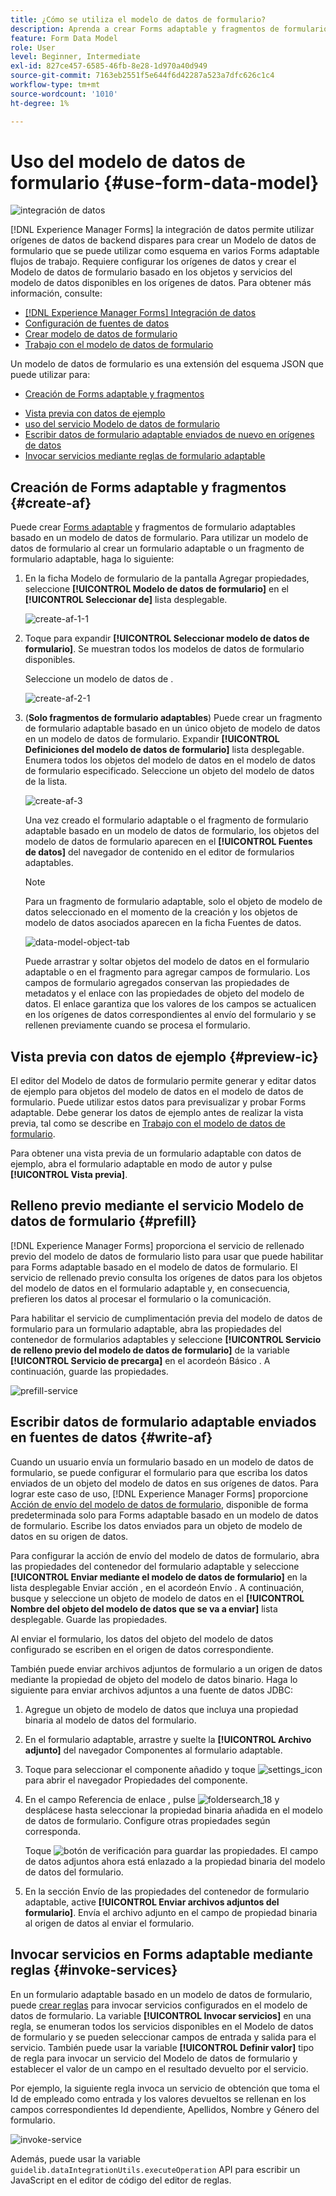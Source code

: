```yaml
---
title: ¿Cómo se utiliza el modelo de datos de formulario?
description: Aprenda a crear Forms adaptable y fragmentos de formulario adaptables basados en un modelo de datos de formulario. Profundizar al generar y editar datos de ejemplo para objetos del modelo de datos del formulario. Puede utilizar estos datos para obtener una vista previa y probar Forms adaptable.
feature: Form Data Model
role: User
level: Beginner, Intermediate
exl-id: 827ce457-6585-46fb-8e28-1d970a40d949
source-git-commit: 7163eb2551f5e644f6d42287a523a7dfc626c1c4
workflow-type: tm+mt
source-wordcount: '1010'
ht-degree: 1%

---
```


# Uso del modelo de datos de formulario {#use-form-data-model}

![integración de datos](do-not-localize/data-integeration.png)

[!DNL Experience Manager Forms] la integración de datos permite utilizar orígenes de datos de backend dispares para crear un Modelo de datos de formulario que se puede utilizar como esquema en varios Forms adaptable <!--and interactive communications--> flujos de trabajo. Requiere configurar los orígenes de datos y crear el Modelo de datos de formulario basado en los objetos y servicios del modelo de datos disponibles en los orígenes de datos. Para obtener más información, consulte:

* [[!DNL Experience Manager Forms] Integración de datos](data-integration.md)
* [Configuración de fuentes de datos](configure-data-sources.md)
* [Crear modelo de datos de formulario](create-form-data-models.md)
* [Trabajo con el modelo de datos de formulario](work-with-form-data-model.md)

Un modelo de datos de formulario es una extensión del esquema JSON que puede utilizar para:

* [Creación de Forms adaptable y fragmentos](#create-af)

<!--* [Create interactive communications and building blocks like text, list, and condition fragments](#create-ic)-->
* [Vista previa con datos de ejemplo](#preview-ic)
* [uso del servicio Modelo de datos de formulario](#prefill)
* [Escribir datos de formulario adaptable enviados de nuevo en orígenes de datos](#write-af)
* [Invocar servicios mediante reglas de formulario adaptable](#invoke-services)

## Creación de Forms adaptable y fragmentos {#create-af}

Puede crear [Forms adaptable](creating-adaptive-form.md) y fragmentos de formulario adaptables <!-- [Adaptive Form Fragments](adaptive-form-fragments.md) --> basado en un modelo de datos de formulario. Para utilizar un modelo de datos de formulario al crear un formulario adaptable o un fragmento de formulario adaptable, haga lo siguiente:

1. En la ficha Modelo de formulario de la pantalla Agregar propiedades, seleccione **[!UICONTROL Modelo de datos de formulario]** en el **[!UICONTROL Seleccionar de]** lista desplegable.

   ![create-af-1-1](assets/create-af-1-1.png)

1. Toque para expandir **[!UICONTROL Seleccionar modelo de datos de formulario]**. Se muestran todos los modelos de datos de formulario disponibles.

   Seleccione un modelo de datos de .

   ![create-af-2-1](assets/create-af-2-1.png)

1. (**Solo fragmentos de formulario adaptables**) Puede crear un fragmento de formulario adaptable basado en un único objeto de modelo de datos en un modelo de datos de formulario. Expandir **[!UICONTROL Definiciones del modelo de datos de formulario]** lista desplegable. Enumera todos los objetos del modelo de datos en el modelo de datos de formulario especificado. Seleccione un objeto del modelo de datos de la lista.

   ![create-af-3](assets/create-af-3.png)

   Una vez creado el formulario adaptable o el fragmento de formulario adaptable basado en un modelo de datos de formulario, los objetos del modelo de datos de formulario aparecen en el **[!UICONTROL Fuentes de datos]** del navegador de contenido en el editor de formularios adaptables.

   >[!NOTE]
   >
   >Para un fragmento de formulario adaptable, solo el objeto de modelo de datos seleccionado en el momento de la creación y los objetos de modelo de datos asociados aparecen en la ficha Fuentes de datos.

   ![data-model-object-tab](assets/data-model-objects-tab.png)

   Puede arrastrar y soltar objetos del modelo de datos en el formulario adaptable o en el fragmento para agregar campos de formulario. Los campos de formulario agregados conservan las propiedades de metadatos y el enlace con las propiedades de objeto del modelo de datos. El enlace garantiza que los valores de los campos se actualicen en los orígenes de datos correspondientes al envío del formulario y se rellenen previamente cuando se procesa el formulario.

<!-- ## Create interactive communications {#create-ic}

You can create an interactive communication based on a Form Data Model that you can use to prefill interactive communication with data from configured data sources. In addition, the building blocks of an interactive communication, such as text, list, and condition document fragments can be based on a form data model.

You can choose a Form Data Model when creating an interactive communication or a document fragment. The following image shows the General tab of the Create Interactive Communication dialog.

![create-ic](assets/create-ic.png)

General tab of Create Interactive Communication dialog

For more information, see:

[Create an interactive communication](create-interactive-communication.md)

[Text in Interactive Communications](texts-interactive-communications.md)

[Conditions in Interactive Communications](conditions-interactive-communications.md)

[List fragments](lists.md) -->

## Vista previa con datos de ejemplo {#preview-ic}

El editor del Modelo de datos de formulario permite generar y editar datos de ejemplo para objetos del modelo de datos en el modelo de datos de formulario. Puede utilizar estos datos para previsualizar y probar <!--interactive communications and--> Forms adaptable. Debe generar los datos de ejemplo antes de realizar la vista previa, tal como se describe en [Trabajo con el modelo de datos de formulario](work-with-form-data-model.md#sample).

<!--To preview an interactive communication with sample Form Data Model data:

1. On [!DNL  Experience Manager] author instance, navigate to **[!UICONTROL Forms > Forms & Documents]**.
1. Select an interactive communication and tap **[!UICONTROL Preview]** in the toolbar to select **[!UICONTROL Web Channel]**, **[!UICONTROL Print Channel]**, or **[!UICONTROL Both Channels]** to preview the interactive communication.
1. In the Preview [*channel*] dialog, ensure that **[!UICONTROL Test Data of Form Data Model]** is selected and tap **[!UICONTROL Preview]**.

The interactive communication opens with prefilled sample data.

![web-preview](assets/web-preview.png)-->

Para obtener una vista previa de un formulario adaptable con datos de ejemplo, abra el formulario adaptable en modo de autor y pulse **[!UICONTROL Vista previa]**.

## Relleno previo mediante el servicio Modelo de datos de formulario {#prefill}

[!DNL Experience Manager Forms] proporciona el servicio de rellenado previo del modelo de datos de formulario listo para usar que puede habilitar para Forms adaptable <!--and interactive communications--> basado en el modelo de datos de formulario. El servicio de rellenado previo consulta los orígenes de datos para los objetos del modelo de datos en el formulario adaptable <!--and interactive communication--> y, en consecuencia, prefieren los datos al procesar el formulario o la comunicación.

Para habilitar el servicio de cumplimentación previa del modelo de datos de formulario para un formulario adaptable, abra las propiedades del contenedor de formularios adaptables y seleccione **[!UICONTROL Servicio de relleno previo del modelo de datos de formulario]** de la variable **[!UICONTROL Servicio de precarga]** en el acordeón Básico . A continuación, guarde las propiedades.

![prefill-service](assets/prefill-service.png)

<!--To configure Form Data Model prefill service in an interactive communication, you can select Form Data Model Prefill Service in the Prefill Service drop-down while creating it or later by modifying the properties.

![edit-ic-props](assets/edit-ic-props.png)

Edit Properties dialog for an interactive communication-->

## Escribir datos de formulario adaptable enviados en fuentes de datos {#write-af}

Cuando un usuario envía un formulario basado en un modelo de datos de formulario, se puede configurar el formulario para que escriba los datos enviados de un objeto del modelo de datos en sus orígenes de datos. Para lograr este caso de uso, [!DNL Experience Manager Forms] proporcione [Acción de envío del modelo de datos de formulario](configuring-submit-actions.md), disponible de forma predeterminada solo para Forms adaptable basado en un modelo de datos de formulario. Escribe los datos enviados para un objeto de modelo de datos en su origen de datos.

Para configurar la acción de envío del modelo de datos de formulario, abra las propiedades del contenedor del formulario adaptable y seleccione **[!UICONTROL Enviar mediante el modelo de datos de formulario]** en la lista desplegable Enviar acción , en el acordeón Envío . A continuación, busque y seleccione un objeto de modelo de datos en el **[!UICONTROL Nombre del objeto del modelo de datos que se va a enviar]** lista desplegable. Guarde las propiedades.

Al enviar el formulario, los datos del objeto del modelo de datos configurado se escriben en el origen de datos correspondiente.

<!--![data-submission](assets/data-submission.png)-->

También puede enviar archivos adjuntos de formulario a un origen de datos mediante la propiedad de objeto del modelo de datos binario. Haga lo siguiente para enviar archivos adjuntos a una fuente de datos JDBC:

1. Agregue un objeto de modelo de datos que incluya una propiedad binaria al modelo de datos del formulario.
1. En el formulario adaptable, arrastre y suelte la **[!UICONTROL Archivo adjunto]** del navegador Componentes al formulario adaptable.
1. Toque para seleccionar el componente añadido y toque ![settings_icon](assets/configure-icon.svg) para abrir el navegador Propiedades del componente.
1. En el campo Referencia de enlace , pulse ![foldersearch_18](assets/folder-search-icon.svg) y desplácese hasta seleccionar la propiedad binaria añadida en el modelo de datos de formulario. Configure otras propiedades según corresponda.

   Toque ![botón de verificación](assets/save_icon.svg) para guardar las propiedades. El campo de datos adjuntos ahora está enlazado a la propiedad binaria del modelo de datos del formulario.

1. En la sección Envío de las propiedades del contenedor de formulario adaptable, active **[!UICONTROL Enviar archivos adjuntos del formulario]**. Envía el archivo adjunto en el campo de propiedad binaria al origen de datos al enviar el formulario.

## Invocar servicios en Forms adaptable mediante reglas {#invoke-services}

En un formulario adaptable basado en un modelo de datos de formulario, puede [crear reglas](rule-editor.md) para invocar servicios configurados en el modelo de datos de formulario. La variable **[!UICONTROL Invocar servicios]** en una regla, se enumeran todos los servicios disponibles en el Modelo de datos de formulario y se pueden seleccionar campos de entrada y salida para el servicio. También puede usar la variable **[!UICONTROL Definir valor]** tipo de regla para invocar un servicio del Modelo de datos de formulario y establecer el valor de un campo en el resultado devuelto por el servicio.

Por ejemplo, la siguiente regla invoca un servicio de obtención que toma el Id de empleado como entrada y los valores devueltos se rellenan en los campos correspondientes Id dependiente, Apellidos, Nombre y Género del formulario.

![invoke-service](assets/invoke-service.png)

Además, puede usar la variable `guidelib.dataIntegrationUtils.executeOperation` API para escribir un JavaScript en el editor de código del editor de reglas. <!-- For API details, see [API to invoke Form Data Model service](invoke-form-data-model-services.md).-->
